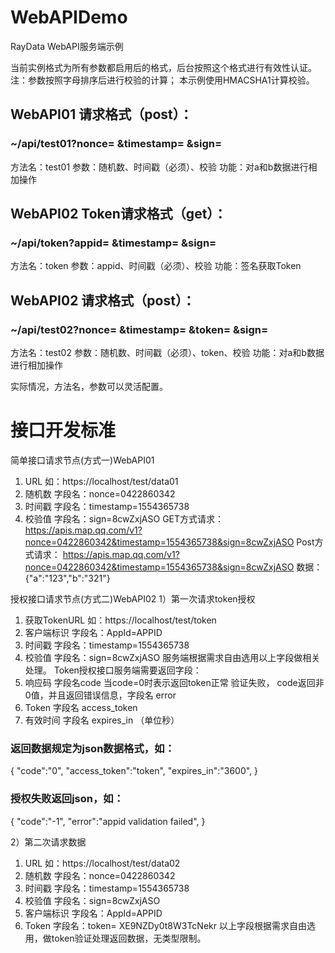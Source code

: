 # WebAPIDemo
 RayData WebAPI服务端示例

当前实例格式为所有参数都启用后的格式，后台按照这个格式进行有效性认证。
注：参数按照字母排序后进行校验的计算；
    本示例使用HMACSHA1计算校验。
    
## WebAPI01 请求格式（post）：
### ~/api/test01?nonce= &timestamp= &sign= 
方法名：test01
参数：随机数、时间戳（必须）、校验
功能：对a和b数据进行相加操作


## WebAPI02 Token请求格式（get）：
### ~/api/token?appid= &timestamp= &sign=
方法名：token
参数：appid、时间戳（必须）、校验
功能：签名获取Token

## WebAPI02 请求格式（post）：
### ~/api/test02?nonce= &timestamp= &token= &sign=
方法名：test02
参数：随机数、时间戳（必须）、token、校验
功能：对a和b数据进行相加操作

实际情况，方法名，参数可以灵活配置。


# 接口开发标准
简单接口请求节点(方式一)WebAPI01
1.	URL 如：https://localhost/test/data01
2.	随机数 字段名：nonce=0422860342
3.	时间戳 字段名：timestamp=1554365738
4.	校验值 字段名：sign=8cwZxjASO
GET方式请求：
https://apis.map.qq.com/v1?nonce=0422860342&timestamp=1554365738&sign=8cwZxjASO
Post方式请求：
https://apis.map.qq.com/v1?nonce=0422860342&timestamp=1554365738&sign=8cwZxjASO
数据：{"a":"123","b":"321"}

授权接口请求节点(方式二)WebAPI02
1）第一次请求token授权
1.	获取TokenURL 如：https://localhost/test/token
2.	客户端标识 字段名：AppId=APPID
3.	时间戳 字段名：timestamp=1554365738
4.	校验值 字段名：sign=8cwZxjASO
服务端根据需求自由选用以上字段做相关处理。
Token授权接口服务端需要返回字段：
1.	响应码 字段名code 当code=0时表示返回token正常
验证失败， code返回非0值，并且返回错误信息，字段名 error
2.	Token 字段名 access_token
3.	有效时间 字段名 expires_in （单位秒）
### 返回数据规定为json数据格式，如：
{
"code":"0",
"access_token":"token",
"expires_in":"3600",
}
### 授权失败返回json，如：
{
"code":"-1",
"error":"appid validation failed",
}

2）第二次请求数据
1.	URL 如：https://localhost/test/data02
2.	随机数 字段名：nonce=0422860342
3.	时间戳 字段名：timestamp=1554365738
4.	校验值 字段名：sign=8cwZxjASO
5.	客户端标识 字段名：AppId=APPID
6.	Token 字段名：token= XE9NZDy0t8W3TcNekr
以上字段根据需求自由选用，做token验证处理返回数据，无类型限制。
